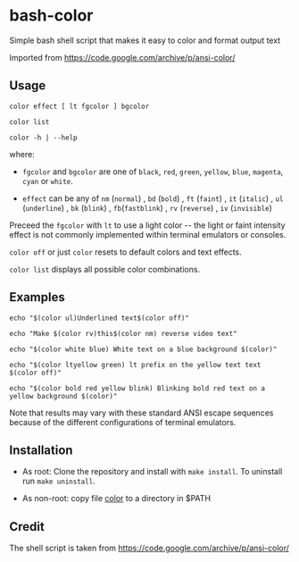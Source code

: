 # bash-color
Simple bash shell script that makes it easy to color and format output text

Imported from https://code.google.com/archive/p/ansi-color/

## Usage
```
color effect [ lt fgcolor ] bgcolor
```

```
color list
```

```
color -h | --help
```

where:

* `fgcolor` and `bgcolor` are one of `black`, `red`, `green`, `yellow`, `blue`, `magenta`, `cyan` or `white`.

* `effect` can be any of `nm` (`normal`) , `bd` (`bold`) , `ft` (`faint`) , `it` (`italic`) , `ul` (`underline`) , `bk` (`blink`) , `fb`(`fastblink`) , `rv` (`reverse`) , `iv` (`invisible`)

Preceed the `fgcolor` with `lt` to use a light color -- the light or faint intensity effect is not commonly implemented within terminal emulators or consoles.

`color off` or just `color` resets to default colors and text effects.

`color list` displays all possible color combinations.

## Examples

```
echo "$(color ul)Underlined text$(color off)"

echo "Make $(color rv)this$(color nm) reverse video text"

echo "$(color white blue) White text on a blue background $(color)"

echo "$(color ltyellow green) lt prefix on the yellow text text $(color off)"

echo "$(color bold red yellow blink) Blinking bold red text on a yellow background $(color)"
```

Note that results may vary with these standard ANSI escape sequences because of the different configurations of terminal emulators.

## Installation
* As root:
  Clone the repository and install with `make install`.
  To uninstall run `make uninstall`.
  
* As non-root:
  copy file [color]() to a directory in $PATH

## Credit
The shell script is taken from https://code.google.com/archive/p/ansi-color/
